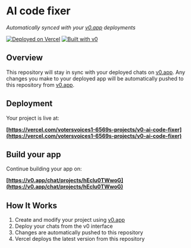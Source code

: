 # AI code fixer

*Automatically synced with your [v0.app](https://v0.app) deployments*

[![Deployed on Vercel](https://img.shields.io/badge/Deployed%20on-Vercel-black?style=for-the-badge&logo=vercel)](https://vercel.com/votersvoices1-6569s-projects/v0-ai-code-fixer)
[![Built with v0](https://img.shields.io/badge/Built%20with-v0.app-black?style=for-the-badge)](https://v0.app/chat/projects/hEclu0TWwoG)

## Overview

This repository will stay in sync with your deployed chats on [v0.app](https://v0.app).
Any changes you make to your deployed app will be automatically pushed to this repository from [v0.app](https://v0.app).

## Deployment

Your project is live at:

**[https://vercel.com/votersvoices1-6569s-projects/v0-ai-code-fixer](https://vercel.com/votersvoices1-6569s-projects/v0-ai-code-fixer)**

## Build your app

Continue building your app on:

**[https://v0.app/chat/projects/hEclu0TWwoG](https://v0.app/chat/projects/hEclu0TWwoG)**

## How It Works

1. Create and modify your project using [v0.app](https://v0.app)
2. Deploy your chats from the v0 interface
3. Changes are automatically pushed to this repository
4. Vercel deploys the latest version from this repository